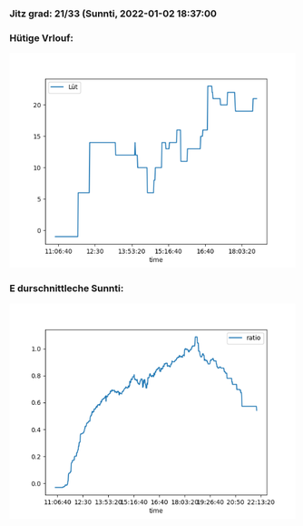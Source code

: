 ### Jitz grad: 21/33 (Sunnti, 2022-01-02 18:37:00

### Hütige Vrlouf:
![Graph](Today.png)

### E durschnittleche Sunnti:
![Graph](Sunnti.png)